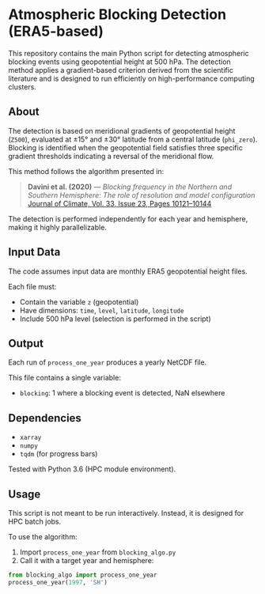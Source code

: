 # Atmospheric Blocking Detection (ERA5-based)

This repository contains the main Python script for detecting atmospheric blocking events using geopotential height at 500 hPa. The detection method applies a gradient-based criterion derived from the scientific literature and is designed to run efficiently on high-performance computing clusters.

## About

The detection is based on meridional gradients of geopotential height (`Z500`), evaluated at ±15° and ±30° latitude from a central latitude (`phi_zero`). Blocking is identified when the geopotential field satisfies three specific gradient thresholds indicating a reversal of the meridional flow.

This method follows the algorithm presented in:
> **Davini et al. (2020)** — *Blocking frequency in the Northern and Southern Hemisphere: The role of resolution and model configuration*  
> [Journal of Climate, Vol. 33, Issue 23, Pages 10121–10144](https://journals.ametsoc.org/view/journals/clim/33/23/jcliD190862.xml)

The detection is performed independently for each year and hemisphere, making it highly parallelizable.

## Input Data

The code assumes input data are monthly ERA5 geopotential height files.

Each file must:
- Contain the variable `z` (geopotential)
- Have dimensions: `time`, `level`, `latitude`, `longitude`
- Include 500 hPa level (selection is performed in the script)

## Output

Each run of `process_one_year` produces a yearly NetCDF file.

This file contains a single variable:
- `blocking`: 1 where a blocking event is detected, NaN elsewhere

## Dependencies

- `xarray`
- `numpy`
- `tqdm` (for progress bars)

Tested with Python 3.6 (HPC module environment).

## Usage

This script is not meant to be run interactively. Instead, it is designed for HPC batch jobs.

To use the algorithm:
1. Import `process_one_year` from `blocking_algo.py`
2. Call it with a target year and hemisphere:

```python
from blocking_algo import process_one_year
process_one_year(1997, 'SH')
